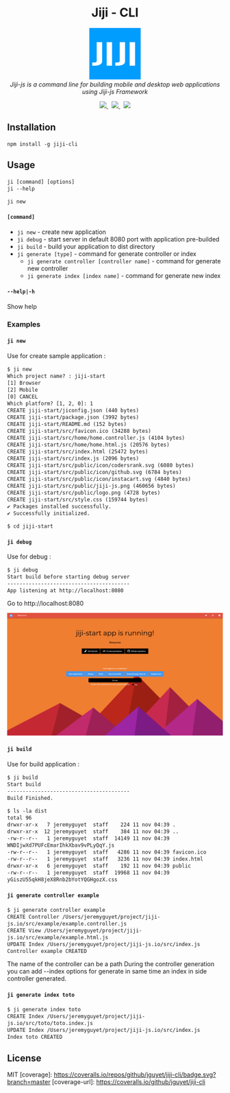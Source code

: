 <h1 align="center">Jiji - CLI</h1>

<p align="center">
  <img src="https://github.com/jguyet/jiji-framework-syntax-vsce/raw/master/docs/jiji-framework-logo.png" width="120px" height="120px"/>
  <br>
  <i>Jiji-js is a command line for building mobile and desktop web applications
    <br> using Jiji-js Framework</i>
  <br>
</p>

<p align="center">
<a href="https://npmjs.org/package/jiji-cli">
<img src="https://img.shields.io/npm/v/jiji-cli.svg?style=flat-square">
</a>&nbsp;
<a href="https://travis-ci.com/github/jguyet/jiji-cli">
<img src="https://travis-ci.com/jguyet/jiji-cli.svg">
</a>&nbsp;
<a href="https://tldrlegal.com/license/mit-license">
<img src="https://img.shields.io/npm/l/express.svg">
</a>
<!-- <a href="https://coveralls.io/github/jguyet/jiji-cli">
<img src="https://coveralls.io/repos/github/jguyet/jiji-cli/badge.svg?branch=master">
</a> -->
</p>

## Installation

````shell
npm install -g jiji-cli
````

## Usage

````shell
ji [command] [options]
ji --help
````

````shell
ji new
````

#### `[command]`

- `ji new` - create new application
- `ji debug` - start server in default 8080 port with application pre-builded
- `ji build` - build your application to dist directory
- `ji generate [type]` - command for generate controller or index
    - `ji generate controller [controller name]` - command for generate new controller
    - `ji generate index [index name]` - command for generate new index


#### `--help|-h`

Show help

### Examples

#### `ji new`

Use for create sample application :

````shell
$ ji new 
Which project name? : jiji-start
[1] Browser
[2] Mobile
[0] CANCEL
Which platform? [1, 2, 0]: 1
CREATE jiji-start/jiconfig.json (440 bytes)
CREATE jiji-start/package.json (3992 bytes)
CREATE jiji-start/README.md (152 bytes)
CREATE jiji-start/src/favicon.ico (34288 bytes)
CREATE jiji-start/src/home/home.controller.js (4104 bytes)
CREATE jiji-start/src/home/home.html.js (20576 bytes)
CREATE jiji-start/src/index.html (25472 bytes)
CREATE jiji-start/src/index.js (2096 bytes)
CREATE jiji-start/src/public/icon/codersrank.svg (6080 bytes)
CREATE jiji-start/src/public/icon/github.svg (6784 bytes)
CREATE jiji-start/src/public/icon/instacart.svg (4840 bytes)
CREATE jiji-start/src/public/jiji-js.png (460656 bytes)
CREATE jiji-start/src/public/logo.png (4728 bytes)
CREATE jiji-start/src/style.css (159744 bytes)
✔ Packages installed successfully.
✔ Successfully initialized.
````

````
$ cd jiji-start
````

#### `ji debug`

Use for debug :

````shell
$ ji debug
Start build before starting debug server
----------------------------------------
App listening at http://localhost:8080
````

Go to http://localhost:8080

<img src="https://github.com/jguyet/jiji-start/raw/master/src/public/jiji-js.png"/>

#### `ji build`

Use for build application :

````shell
$ ji build
Start build
----------------------------------------
Build Finished.
````

````shell
$ ls -la dist
total 96
drwxr-xr-x   7 jeremyguyet  staff    224 11 nov 04:39 .
drwxr-xr-x  12 jeremyguyet  staff    384 11 nov 04:39 ..
-rw-r--r--   1 jeremyguyet  staff  14149 11 nov 04:39 WNDIjwXd7PUFcEmarIhkXbav9vPLyQqY.js
-rw-r--r--   1 jeremyguyet  staff   4286 11 nov 04:39 favicon.ico
-rw-r--r--   1 jeremyguyet  staff   3236 11 nov 04:39 index.html
drwxr-xr-x   6 jeremyguyet  staff    192 11 nov 04:39 public
-rw-r--r--   1 jeremyguyet  staff  19968 11 nov 04:39 yGiszU55qkH8jeX8Rnb2bYotYQGHgozX.css
````


#### `ji generate controller example`

````shell
$ ji generate controller example
CREATE Controller /Users/jeremyguyet/project/jiji-js.io/src/example/example.controller.js
CREATE View /Users/jeremyguyet/project/jiji-js.io/src/example/example.html.js
UPDATE Index /Users/jeremyguyet/project/jiji-js.io/src/index.js
Controller example CREATED
````

The name of the controller can be a path
During the controller generation you can add --index options for generate in same time an index in side controller generated.

#### `ji generate index toto`

````shell
$ ji generate index toto
CREATE Index /Users/jeremyguyet/project/jiji-js.io/src/toto/toto.index.js
UPDATE Index /Users/jeremyguyet/project/jiji-js.io/src/index.js
Index toto CREATED
````


## License

MIT
[coverage]: https://coveralls.io/repos/github/jguyet/jiji-cli/badge.svg?branch=master
[coverage-url]: https://coveralls.io/github/jguyet/jiji-cli